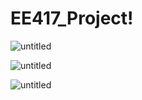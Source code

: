 # EE417_Project!


![untitled](https://user-images.githubusercontent.com/53300785/205728036-92045f43-e634-4561-9a20-14199088936c.png)


![untitled](https://user-images.githubusercontent.com/53300785/205727394-069a155b-bb1c-4d41-be97-92ff139986a9.png)


![untitled](https://user-images.githubusercontent.com/53300785/205726959-4064fd2e-531a-4105-8802-335b3730137b.png)
